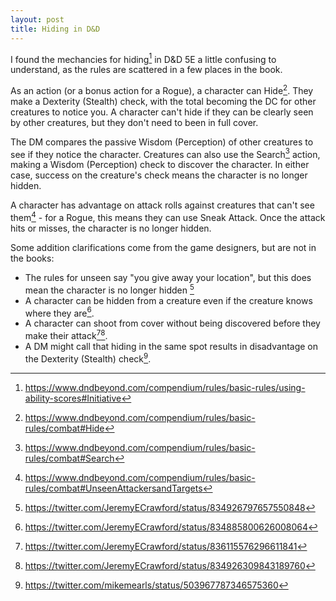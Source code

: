 ```yaml
---
layout: post
title: Hiding in D&D
---
```


I found the mechancies for hiding[^hiding] in D&D 5E a little confusing to understand, as the rules are scattered in a few places in the book.

As an action (or a bonus action for a Rogue), a character can Hide[^hide]. They make a Dexterity (Stealth) check, with the total becoming the DC for other creatures to notice you. A character can't hide if they can be clearly seen by other creatures, but they don't need to been in full cover. 

The DM compares the passive Wisdom (Perception) of other creatures to see if they notice the character. Creatures can also use the Search[^search]  action, making a Wisdom (Perception) check to discover the character. In either case, success on the creature's check means the character is no longer hidden.

A character has advantage on attack rolls against creatures that can't see them[^unseen] - for a Rogue, this means they can use Sneak Attack. Once the attack hits or misses, the character is no longer hidden.

Some addition clarifications come from the game designers, but are not in the books:

* The rules for unseen say "you give away your location", but this does mean the character is no longer hidden [^attacking]
* A character can be hidden from a creature even if the creature knows where they are[^location].  
* A character can shoot from cover without being discovered before they make their attack[^cover1][^cover2].
* A DM might call that hiding in the same spot results in disadvantage on the Dexterity (Stealth) check[^hidingagain].



[^hiding]: https://www.dndbeyond.com/compendium/rules/basic-rules/using-ability-scores#Initiative 
[^hide]: https://www.dndbeyond.com/compendium/rules/basic-rules/combat#Hide
[^search]: https://www.dndbeyond.com/compendium/rules/basic-rules/combat#Search
[^unseen]: https://www.dndbeyond.com/compendium/rules/basic-rules/combat#UnseenAttackersandTargets
[^attacking]: https://twitter.com/JeremyECrawford/status/834926797657550848
[^location]: https://twitter.com/JeremyECrawford/status/834885800626008064
[^cover1]: https://twitter.com/JeremyECrawford/status/836115576296611841
[^cover2]: https://twitter.com/JeremyECrawford/status/834926309843189760
[^hidingagain]: https://twitter.com/mikemearls/status/503967787346575360